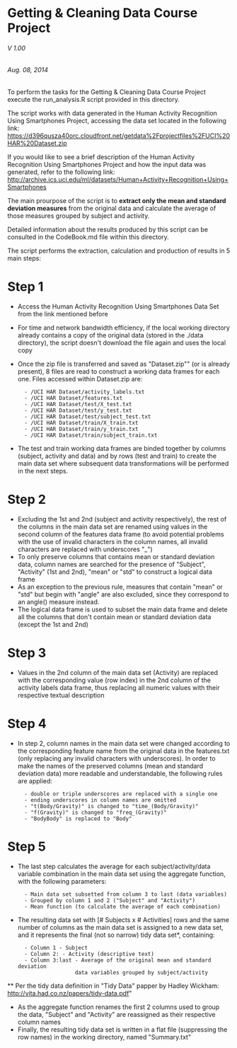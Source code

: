 Getting & Cleaning Data Course Project
======================================
######                             V 1.00
######                          Aug. 08, 2014

To perform the tasks for the Getting & Cleaning Data Course Project execute the
run_analysis.R script provided in this directory.

The script works with data generated in the Human Activity Recognition Using
Smartphones Project, accessing the data set located in the following link:
    https://d396qusza40orc.cloudfront.net/getdata%2Fprojectfiles%2FUCI%20HAR%20Dataset.zip

If you would like to see a brief description of the Human Activity Recognition Using
Smartphones Project and how the input data was generated, refer to the following link:
    http://archive.ics.uci.edu/ml/datasets/Human+Activity+Recognition+Using+Smartphones

The main prourpose of the script is to **extract only the mean and standard deviation
measures** from the original data and calculate the average of those measures grouped
by subject and activity.

Detailed information about the results produced by this script can be consulted in
the CodeBook.md file within this directory.

The script performs the extraction, calculation and production of results in 5 main
steps:

Step 1
======
- Access the Human Activity Recognition Using Smartphones Data Set from the link
    mentioned before
- For time and network bandwidth efficiency, if the local working directory already
    contains a copy of the original data (stored in the ./data directory), the script
    doesn't download the file again and uses the local copy
- Once the zip file is transferred and saved as "Dataset.zip"" (or is already
    present), 8 files are read to construct a working data frames for each one. Files
    accessed within Dataset.zip are:
    
        - /UCI HAR Dataset/activity_labels.txt
        - /UCI HAR Dataset/features.txt
        - /UCI HAR Dataset/test/X_test.txt
        - /UCI HAR Dataset/test/y_test.txt
        - /UCI HAR Dataset/test/subject_test.txt
        - /UCI HAR Dataset/train/X_train.txt
        - /UCI HAR Dataset/train/y_train.txt
        - /UCI HAR Dataset/train/subject_train.txt
- The test and train working data frames are binded together by columns (subject,
    activity and data) and by rows (test and train) to create the main data set
    where subsequent data transformations will be performed in the next steps.

Step 2
======
- Excluding the 1st and 2nd (subject and activity respectively), the rest of the
    columns in the main data set are renamed using values in the second column of the
    features data frame (to avoid potential problems with the use of invalid
    characters
    in the column names, all invalid characters are replaced with underscores "_")
- To only preserve columns that contains mean or standard deviation data, column names
    are searched for the presence of "Subject", "Activity" (1st and 2nd), "mean" or
    "std" to construct a logical data frame
- As an exception to the previous rule, measures that contain "mean" or "std" but
    begin with "angle" are also excluded, since they correspond to an angle()
    measure instead.
- The logical data frame is used to subset the main data frame and delete all the
    columns that don't contain mean or standard deviation data (except the 1st and
    2nd)
    
Step 3
======
- Values in the 2nd column of the main data set (Activity) are replaced with the
    corresponding value (row index) in the 2nd column of the activity labels data
    frame, thus replacing all numeric values with their respective textual
    description

Step 4
======
- In step 2, column names in the main data set were changed according to the
    corresponding feature name from the original data in the features.txt (only
    replacing any invalid characters with underscores). In order to make the names
    of the preserved columns (mean and standard deviation data) more readable and
    understandable, the following rules are applied:
    
        - double or triple underscores are replaced with a single one
        - ending underscores in column names are omitted
        - "t(Body/Gravity)" is changed to "time_(Body/Gravity)"
        - "f(Gravity)" is changed to "freq_(Gravity)"
        - "BodyBody" is replaced to "Body"

Step 5
======
- The last step calculates the average for each subject/activity/data variable
    combination in the main data set using the aggregate function, with the following
    parameters:
    
        - Main data set subsetted from column 3 to last (data variables)
        - Grouped by column 1 and 2 ("Subject" and "Activity")
        - Mean function (to calculate the average of each combination)
- The resulting data set with [# Subjects x # Activities] rows and the same number of
    columns as the main data set is assigned to a new data set, and it represents the
    final (not so narrow) tidy data set*, containing:
    
        - Column 1 - Subject
        - Column 2: - Activity (descriptive text)
        - Column 3:last - Average of the original mean and standard deviation
                        data variables grouped by subject/activity
** Per the tidy data definition in "Tidy Data" papper by Hadley Wickham:
    http://vita.had.co.nz/papers/tidy-data.pdf"
- As the aggregate function renames the first 2 columns used to group the data,
    "Subject" and "Activity" are reassigned as their respective column names
- Finally, the resulting tidy data set is written in a flat file (suppressing the row
    names) in the working directory, named "Summary.txt"